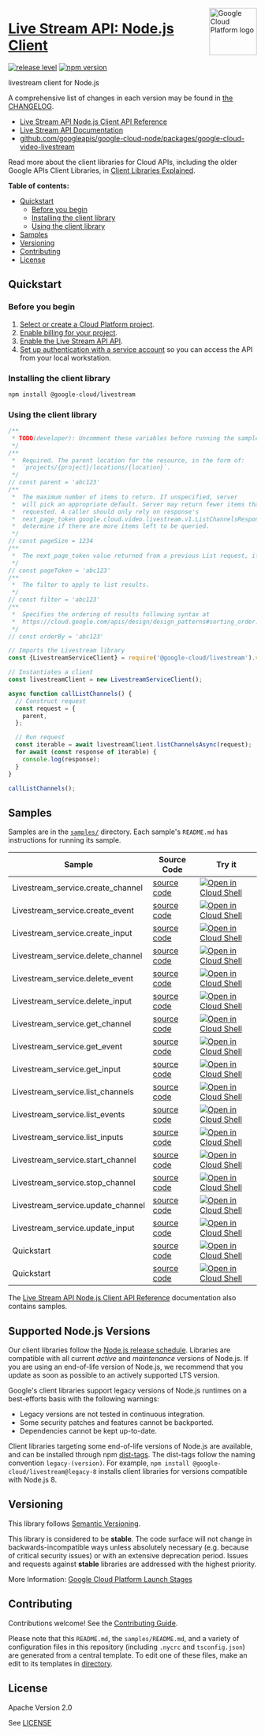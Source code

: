 [//]: # "This README.md file is auto-generated, all changes to this file will be lost."
[//]: # "To regenerate it, use `python -m synthtool`."
<img src="https://avatars2.githubusercontent.com/u/2810941?v=3&s=96" alt="Google Cloud Platform logo" title="Google Cloud Platform" align="right" height="96" width="96"/>

# [Live Stream API: Node.js Client](https://github.com/googleapis/google-cloud-node)

[![release level](https://img.shields.io/badge/release%20level-stable-brightgreen.svg?style=flat)](https://cloud.google.com/terms/launch-stages)
[![npm version](https://img.shields.io/npm/v/@google-cloud/livestream.svg)](https://www.npmjs.org/package/@google-cloud/livestream)




livestream client for Node.js


A comprehensive list of changes in each version may be found in
[the CHANGELOG](https://github.com/googleapis/google-cloud-node/tree/main/packages/google-cloud-video-livestream/CHANGELOG.md).

* [Live Stream API Node.js Client API Reference][client-docs]
* [Live Stream API Documentation][product-docs]
* [github.com/googleapis/google-cloud-node/packages/google-cloud-video-livestream](https://github.com/googleapis/google-cloud-node/tree/main/packages/google-cloud-video-livestream)

Read more about the client libraries for Cloud APIs, including the older
Google APIs Client Libraries, in [Client Libraries Explained][explained].

[explained]: https://cloud.google.com/apis/docs/client-libraries-explained

**Table of contents:**


* [Quickstart](#quickstart)
  * [Before you begin](#before-you-begin)
  * [Installing the client library](#installing-the-client-library)
  * [Using the client library](#using-the-client-library)
* [Samples](#samples)
* [Versioning](#versioning)
* [Contributing](#contributing)
* [License](#license)

## Quickstart

### Before you begin

1.  [Select or create a Cloud Platform project][projects].
1.  [Enable billing for your project][billing].
1.  [Enable the Live Stream API API][enable_api].
1.  [Set up authentication with a service account][auth] so you can access the
    API from your local workstation.

### Installing the client library

```bash
npm install @google-cloud/livestream
```


### Using the client library

```javascript
/**
 * TODO(developer): Uncomment these variables before running the sample.
 */
/**
 *  Required. The parent location for the resource, in the form of:
 *  `projects/{project}/locations/{location}`.
 */
// const parent = 'abc123'
/**
 *  The maximum number of items to return. If unspecified, server
 *  will pick an appropriate default. Server may return fewer items than
 *  requested. A caller should only rely on response's
 *  next_page_token google.cloud.video.livestream.v1.ListChannelsResponse.next_page_token  to
 *  determine if there are more items left to be queried.
 */
// const pageSize = 1234
/**
 *  The next_page_token value returned from a previous List request, if any.
 */
// const pageToken = 'abc123'
/**
 *  The filter to apply to list results.
 */
// const filter = 'abc123'
/**
 *  Specifies the ordering of results following syntax at
 *  https://cloud.google.com/apis/design/design_patterns#sorting_order.
 */
// const orderBy = 'abc123'

// Imports the Livestream library
const {LivestreamServiceClient} = require('@google-cloud/livestream').v1;

// Instantiates a client
const livestreamClient = new LivestreamServiceClient();

async function callListChannels() {
  // Construct request
  const request = {
    parent,
  };

  // Run request
  const iterable = await livestreamClient.listChannelsAsync(request);
  for await (const response of iterable) {
    console.log(response);
  }
}

callListChannels();

```



## Samples

Samples are in the [`samples/`](https://github.com/googleapis/google-cloud-node/tree/master/samples) directory. Each sample's `README.md` has instructions for running its sample.

| Sample                      | Source Code                       | Try it |
| --------------------------- | --------------------------------- | ------ |
| Livestream_service.create_channel | [source code](https://github.com/googleapis/google-cloud-node/blob/master/packages/google-cloud-video-livestream/samples/generated/v1/livestream_service.create_channel.js) | [![Open in Cloud Shell][shell_img]](https://console.cloud.google.com/cloudshell/open?git_repo=https://github.com/googleapis/google-cloud-node&page=editor&open_in_editor=packages/google-cloud-video-livestream/samples/generated/v1/livestream_service.create_channel.js,samples/README.md) |
| Livestream_service.create_event | [source code](https://github.com/googleapis/google-cloud-node/blob/master/packages/google-cloud-video-livestream/samples/generated/v1/livestream_service.create_event.js) | [![Open in Cloud Shell][shell_img]](https://console.cloud.google.com/cloudshell/open?git_repo=https://github.com/googleapis/google-cloud-node&page=editor&open_in_editor=packages/google-cloud-video-livestream/samples/generated/v1/livestream_service.create_event.js,samples/README.md) |
| Livestream_service.create_input | [source code](https://github.com/googleapis/google-cloud-node/blob/master/packages/google-cloud-video-livestream/samples/generated/v1/livestream_service.create_input.js) | [![Open in Cloud Shell][shell_img]](https://console.cloud.google.com/cloudshell/open?git_repo=https://github.com/googleapis/google-cloud-node&page=editor&open_in_editor=packages/google-cloud-video-livestream/samples/generated/v1/livestream_service.create_input.js,samples/README.md) |
| Livestream_service.delete_channel | [source code](https://github.com/googleapis/google-cloud-node/blob/master/packages/google-cloud-video-livestream/samples/generated/v1/livestream_service.delete_channel.js) | [![Open in Cloud Shell][shell_img]](https://console.cloud.google.com/cloudshell/open?git_repo=https://github.com/googleapis/google-cloud-node&page=editor&open_in_editor=packages/google-cloud-video-livestream/samples/generated/v1/livestream_service.delete_channel.js,samples/README.md) |
| Livestream_service.delete_event | [source code](https://github.com/googleapis/google-cloud-node/blob/master/packages/google-cloud-video-livestream/samples/generated/v1/livestream_service.delete_event.js) | [![Open in Cloud Shell][shell_img]](https://console.cloud.google.com/cloudshell/open?git_repo=https://github.com/googleapis/google-cloud-node&page=editor&open_in_editor=packages/google-cloud-video-livestream/samples/generated/v1/livestream_service.delete_event.js,samples/README.md) |
| Livestream_service.delete_input | [source code](https://github.com/googleapis/google-cloud-node/blob/master/packages/google-cloud-video-livestream/samples/generated/v1/livestream_service.delete_input.js) | [![Open in Cloud Shell][shell_img]](https://console.cloud.google.com/cloudshell/open?git_repo=https://github.com/googleapis/google-cloud-node&page=editor&open_in_editor=packages/google-cloud-video-livestream/samples/generated/v1/livestream_service.delete_input.js,samples/README.md) |
| Livestream_service.get_channel | [source code](https://github.com/googleapis/google-cloud-node/blob/master/packages/google-cloud-video-livestream/samples/generated/v1/livestream_service.get_channel.js) | [![Open in Cloud Shell][shell_img]](https://console.cloud.google.com/cloudshell/open?git_repo=https://github.com/googleapis/google-cloud-node&page=editor&open_in_editor=packages/google-cloud-video-livestream/samples/generated/v1/livestream_service.get_channel.js,samples/README.md) |
| Livestream_service.get_event | [source code](https://github.com/googleapis/google-cloud-node/blob/master/packages/google-cloud-video-livestream/samples/generated/v1/livestream_service.get_event.js) | [![Open in Cloud Shell][shell_img]](https://console.cloud.google.com/cloudshell/open?git_repo=https://github.com/googleapis/google-cloud-node&page=editor&open_in_editor=packages/google-cloud-video-livestream/samples/generated/v1/livestream_service.get_event.js,samples/README.md) |
| Livestream_service.get_input | [source code](https://github.com/googleapis/google-cloud-node/blob/master/packages/google-cloud-video-livestream/samples/generated/v1/livestream_service.get_input.js) | [![Open in Cloud Shell][shell_img]](https://console.cloud.google.com/cloudshell/open?git_repo=https://github.com/googleapis/google-cloud-node&page=editor&open_in_editor=packages/google-cloud-video-livestream/samples/generated/v1/livestream_service.get_input.js,samples/README.md) |
| Livestream_service.list_channels | [source code](https://github.com/googleapis/google-cloud-node/blob/master/packages/google-cloud-video-livestream/samples/generated/v1/livestream_service.list_channels.js) | [![Open in Cloud Shell][shell_img]](https://console.cloud.google.com/cloudshell/open?git_repo=https://github.com/googleapis/google-cloud-node&page=editor&open_in_editor=packages/google-cloud-video-livestream/samples/generated/v1/livestream_service.list_channels.js,samples/README.md) |
| Livestream_service.list_events | [source code](https://github.com/googleapis/google-cloud-node/blob/master/packages/google-cloud-video-livestream/samples/generated/v1/livestream_service.list_events.js) | [![Open in Cloud Shell][shell_img]](https://console.cloud.google.com/cloudshell/open?git_repo=https://github.com/googleapis/google-cloud-node&page=editor&open_in_editor=packages/google-cloud-video-livestream/samples/generated/v1/livestream_service.list_events.js,samples/README.md) |
| Livestream_service.list_inputs | [source code](https://github.com/googleapis/google-cloud-node/blob/master/packages/google-cloud-video-livestream/samples/generated/v1/livestream_service.list_inputs.js) | [![Open in Cloud Shell][shell_img]](https://console.cloud.google.com/cloudshell/open?git_repo=https://github.com/googleapis/google-cloud-node&page=editor&open_in_editor=packages/google-cloud-video-livestream/samples/generated/v1/livestream_service.list_inputs.js,samples/README.md) |
| Livestream_service.start_channel | [source code](https://github.com/googleapis/google-cloud-node/blob/master/packages/google-cloud-video-livestream/samples/generated/v1/livestream_service.start_channel.js) | [![Open in Cloud Shell][shell_img]](https://console.cloud.google.com/cloudshell/open?git_repo=https://github.com/googleapis/google-cloud-node&page=editor&open_in_editor=packages/google-cloud-video-livestream/samples/generated/v1/livestream_service.start_channel.js,samples/README.md) |
| Livestream_service.stop_channel | [source code](https://github.com/googleapis/google-cloud-node/blob/master/packages/google-cloud-video-livestream/samples/generated/v1/livestream_service.stop_channel.js) | [![Open in Cloud Shell][shell_img]](https://console.cloud.google.com/cloudshell/open?git_repo=https://github.com/googleapis/google-cloud-node&page=editor&open_in_editor=packages/google-cloud-video-livestream/samples/generated/v1/livestream_service.stop_channel.js,samples/README.md) |
| Livestream_service.update_channel | [source code](https://github.com/googleapis/google-cloud-node/blob/master/packages/google-cloud-video-livestream/samples/generated/v1/livestream_service.update_channel.js) | [![Open in Cloud Shell][shell_img]](https://console.cloud.google.com/cloudshell/open?git_repo=https://github.com/googleapis/google-cloud-node&page=editor&open_in_editor=packages/google-cloud-video-livestream/samples/generated/v1/livestream_service.update_channel.js,samples/README.md) |
| Livestream_service.update_input | [source code](https://github.com/googleapis/google-cloud-node/blob/master/packages/google-cloud-video-livestream/samples/generated/v1/livestream_service.update_input.js) | [![Open in Cloud Shell][shell_img]](https://console.cloud.google.com/cloudshell/open?git_repo=https://github.com/googleapis/google-cloud-node&page=editor&open_in_editor=packages/google-cloud-video-livestream/samples/generated/v1/livestream_service.update_input.js,samples/README.md) |
| Quickstart | [source code](https://github.com/googleapis/google-cloud-node/blob/master/packages/google-cloud-video-livestream/samples/quickstart.js) | [![Open in Cloud Shell][shell_img]](https://console.cloud.google.com/cloudshell/open?git_repo=https://github.com/googleapis/google-cloud-node&page=editor&open_in_editor=packages/google-cloud-video-livestream/samples/quickstart.js,samples/README.md) |
| Quickstart | [source code](https://github.com/googleapis/google-cloud-node/blob/master/packages/google-cloud-video-livestream/samples/test/quickstart.js) | [![Open in Cloud Shell][shell_img]](https://console.cloud.google.com/cloudshell/open?git_repo=https://github.com/googleapis/google-cloud-node&page=editor&open_in_editor=packages/google-cloud-video-livestream/samples/test/quickstart.js,samples/README.md) |



The [Live Stream API Node.js Client API Reference][client-docs] documentation
also contains samples.

## Supported Node.js Versions

Our client libraries follow the [Node.js release schedule](https://nodejs.org/en/about/releases/).
Libraries are compatible with all current _active_ and _maintenance_ versions of
Node.js.
If you are using an end-of-life version of Node.js, we recommend that you update
as soon as possible to an actively supported LTS version.

Google's client libraries support legacy versions of Node.js runtimes on a
best-efforts basis with the following warnings:

* Legacy versions are not tested in continuous integration.
* Some security patches and features cannot be backported.
* Dependencies cannot be kept up-to-date.

Client libraries targeting some end-of-life versions of Node.js are available, and
can be installed through npm [dist-tags](https://docs.npmjs.com/cli/dist-tag).
The dist-tags follow the naming convention `legacy-(version)`.
For example, `npm install @google-cloud/livestream@legacy-8` installs client libraries
for versions compatible with Node.js 8.

## Versioning

This library follows [Semantic Versioning](http://semver.org/).



This library is considered to be **stable**. The code surface will not change in backwards-incompatible ways
unless absolutely necessary (e.g. because of critical security issues) or with
an extensive deprecation period. Issues and requests against **stable** libraries
are addressed with the highest priority.






More Information: [Google Cloud Platform Launch Stages][launch_stages]

[launch_stages]: https://cloud.google.com/terms/launch-stages

## Contributing

Contributions welcome! See the [Contributing Guide](https://github.com/googleapis/google-cloud-node/blob/master/CONTRIBUTING.md).

Please note that this `README.md`, the `samples/README.md`,
and a variety of configuration files in this repository (including `.nycrc` and `tsconfig.json`)
are generated from a central template. To edit one of these files, make an edit
to its templates in
[directory](https://github.com/googleapis/synthtool).

## License

Apache Version 2.0

See [LICENSE](https://github.com/googleapis/google-cloud-node/blob/master/LICENSE)

[client-docs]: https://cloud.google.com/nodejs/docs/reference/livestream/latest
[product-docs]: https://cloud.google.com/livestream/
[shell_img]: https://gstatic.com/cloudssh/images/open-btn.png
[projects]: https://console.cloud.google.com/project
[billing]: https://support.google.com/cloud/answer/6293499#enable-billing
[enable_api]: https://console.cloud.google.com/flows/enableapi?apiid=livestream.googleapis.com
[auth]: https://cloud.google.com/docs/authentication/getting-started
